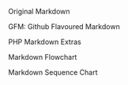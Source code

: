Original Markdown

GFM: Github Flavoured Markdown

PHP Markdown Extras

Markdown Flowchart

Markdown Sequence Chart
